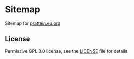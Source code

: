 # Sitemap

Sitemap for [prattein.eu.org](https://prattein.eu.org)

## License

Permissive GPL 3.0 license, see the [LICENSE](https://github.com/wabarc/sitemap/blob/master/LICENSE) file for details.
